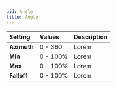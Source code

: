 ```yaml
---
uid: Angle
title: Angle
---
```


| Setting     | Values      | Description |
| :---------- | :---------- | :---------- |
| **Azimuth** | 0 - 360     | Lorem       |
| **Min**     | 0 - 100% | Lorem       |
| **Max**     | 0 - 100% | Lorem       |
| **Falloff** | 0 - 100% | Lorem       |



